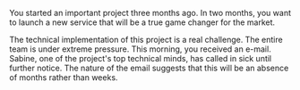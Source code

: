 You started an important project three months ago. In two months, you want to launch a new service that will be a true game changer for the market.

The technical implementation of this project is a real challenge. The entire team is under extreme pressure. This morning, you received an e-mail. Sabine, one of the project's top technical minds, has called in sick until further notice. The nature of the email suggests that this will be an absence of months rather than weeks.

